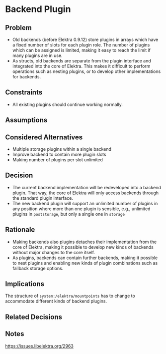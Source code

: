 # Backend Plugin

## Problem

- Old backends (before Elektra 0.9.12) store plugins in arrays which have a fixed number of slots for each plugin role.
  The number of plugins which can be assigned is limited, making it easy to reach the limit if many plugins are in use.
- As structs, old backends are separate from the plugin interface and integrated into the core of Elektra.
  This makes it difficult to perform operations such as nesting plugins, or to develop other implementations for backends.

## Constraints

- All existing plugins should continue working normally.

## Assumptions

## Considered Alternatives

- Multiple storage plugins within a single backend
- Improve backend to contain more plugin slots
- Making number of plugins per slot unlimited

## Decision

- The current backend implementation will be redeveloped into a backend plugin. That way, the core of Elektra will only access backends through the standard plugin interface.
- The new backend plugin will support an unlimited number of plugins in any position where more than one plugin is sensible, e.g., unlimited plugins in `poststorage`, but only a single one in `storage`

## Rationale

- Making backends also plugins detaches their implementation from the core of Elektra, making it possible to develop new kinds of backends without major changes to the core itself.
- As plugins, backends can contain further backends, making it possible to nest plugins and enabling new kinds of plugin combinations such as fallback storage options.

## Implications

The structure of `system:/elektra/mountpoints` has to change to accommodate different kinds of backend plugins.

## Related Decisions

## Notes

https://issues.libelektra.org/2963
